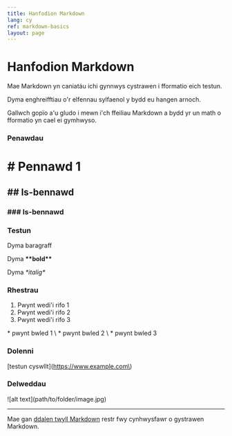 ```yaml
---
title: Hanfodion Markdown
lang: cy
ref: markdown-basics
layout: page
---
```


# Hanfodion Markdown

Mae Markdown yn caniatáu ichi gynnwys cystrawen i fformatio eich testun. 

Dyma enghreifftiau o'r elfennau sylfaenol y bydd eu hangen arnoch. 

Gallwch gopïo a'u gludo i mewn i'ch ffeiliau Markdown a bydd yr un math o fformatio yn cael ei gymhwyso.

### Penawdau

# \# Pennawd 1 
## \#\# Is-bennawd 
### \#\#\# Is-bennawd 

### Testun 

Dyma baragraff

Dyma **\*\*bold\*\***

Dyma *\*italig\**

### Rhestrau 
 
1. Pwynt wedi'i rifo 1 
2. Pwynt wedi'i rifo 2 
3. Pwynt wedi'i rifo 3 

\* pwynt bwled 1 \ 
\* pwynt bwled 2 \ 
\* pwynt bwled 3 


### Dolenni 
 
\[testun cyswllt\]\(https://www.example.com\) 


### Delweddau 

\!\[alt text\]\(path/to/folder/image.jpg\)

---
 
Mae gan [ddalen twyll Markdown](https://www.markdownguide.org/cheat-sheet/) restr fwy cynhwysfawr o gystrawen Markdown. 
